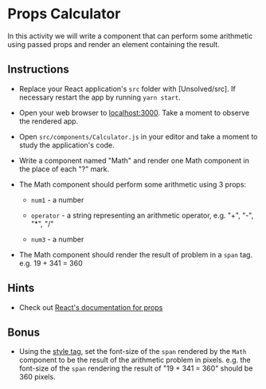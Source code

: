 # Props Calculator

In this activity we will write a component that can perform some arithmetic using passed props and render an element containing the result.

## Instructions

* Replace your React application's `src` folder with [Unsolved/src]. If necessary restart the app by running `yarn start`.

* Open your web browser to [localhost:3000](http://localhost:3000). Take a moment to observe the rendered app.

* Open `src/components/Calculator.js` in your editor and take a moment to study the application's code.

* Write a component named "Math" and render one Math component in the place of each "?" mark.

* The Math component should perform some arithmetic using 3 props:

  * `num1` - a number

  * `operator` -  a string representing an arithmetic operator, e.g. "+", "-", "*", "/"

  * `num3` - a number

* The Math component should render the result of problem in a `span` tag. e.g. 19 + 341 = 360

## Hints

* Check out [React's documentation for props](https://facebook.github.io/react/docs/components-and-props.html)

## Bonus

* Using the [style tag](https://facebook.github.io/react/docs/dom-elements.html#style), set the font-size of the `span` rendered by the `Math` component to be the result of the arithmetic problem in pixels. e.g. the font-size of the `span` rendering the result of "19 + 341 = 360" should be 360 pixels.

